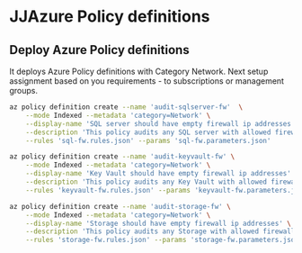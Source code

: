 # JJAzure Policy definitions

## Deploy Azure Policy definitions

It deploys Azure Policy definitions with Category Network. 
Next setup assignment based on you requirements - to subscriptions or management groups.

```bash
az policy definition create --name 'audit-sqlserver-fw'  \
    --mode Indexed --metadata 'category=Network' \
    --display-name 'SQL server should have empty firewall ip addresses' \
    --description 'This policy audits any SQL server with allowed firewall ip addresses.' \
    --rules 'sql-fw.rules.json' --params 'sql-fw.parameters.json'

az policy definition create --name 'audit-keyvault-fw' \
    --mode Indexed --metadata 'category=Network' \
    --display-name 'Key Vault should have empty firewall ip addresses' \
    --description 'This policy audits any Key Vault with allowed firewall ip addresses.' \
    --rules 'keyvault-fw.rules.json' --params 'keyvault-fw.parameters.json'

az policy definition create --name 'audit-storage-fw' \
    --mode Indexed --metadata 'category=Network' \
    --display-name 'Storage should have empty firewall ip addresses' \
    --description 'This policy audits any Storage with allowed firewall ip addresses.' \
    --rules 'storage-fw.rules.json' --params 'storage-fw.parameters.json'
```